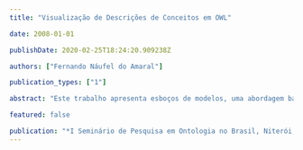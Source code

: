 ```yaml
---
title: "Visualização de Descrições de Conceitos em OWL"

date: 2008-01-01

publishDate: 2020-02-25T18:24:20.909238Z

authors: ["Fernando Náufel do Amaral"]

publication_types: ["1"]

abstract: "Este trabalho apresenta esboços de modelos, uma abordagem baseada em semântica para visualização de descrições de conceitos em OWL."

featured: false

publication: "*I Seminário de Pesquisa em Ontologia no Brasil, Niterói, RJ*"
---
```


